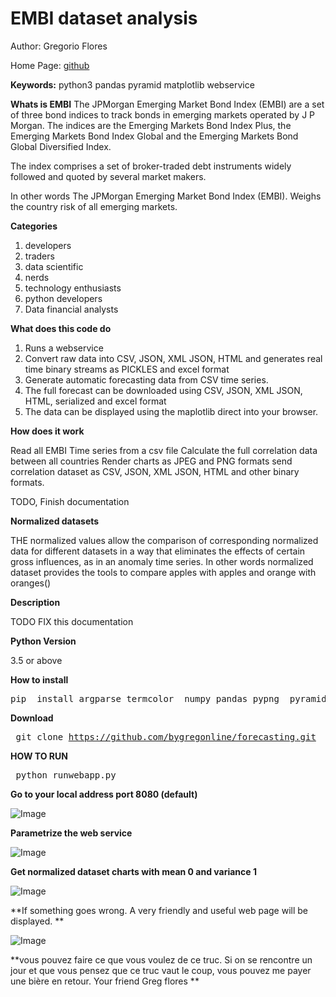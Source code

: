 EMBI dataset analysis
=====================

Author: Gregorio Flores

Home Page: [github](https://github.com/bygregonline/)

**Keywords:** python3 pandas pyramid matplotlib webservice

**Whats is EMBI** The JPMorgan Emerging Market Bond Index (EMBI) are a set of three bond indices to track bonds in emerging markets operated by J P Morgan. The indices are the Emerging Markets Bond Index Plus, the Emerging Markets Bond Index Global and the Emerging Markets Bond Global Diversified Index.

The index comprises a set of broker-traded debt instruments widely followed and quoted by several market makers.

In other words The JPMorgan Emerging Market Bond Index (EMBI). Weighs the country risk of all emerging markets.

**Categories**

1.	developers
2.	traders
3.	data scientific
4.	nerds
5.	technology enthusiasts
6.	python developers
7.	Data financial analysts

**What does this code do**

1.	Runs a webservice
2.	Convert raw data into CSV, JSON, XML JSON, HTML and generates real time binary streams as PICKLES and excel format
3.	Generate automatic forecasting data from CSV time series.
4.	The full forecast can be downloaded using CSV, JSON, XML JSON, HTML, serialized and excel format
5.	The data can be displayed using the maplotlib direct into your browser.

**How does it work**

Read all EMBI Time series from a csv file Calculate the full correlation data between all countries Render charts as JPEG and PNG formats send correlation dataset as CSV, JSON, XML JSON, HTML and other binary formats.

TODO, Finish documentation

**Normalized datasets**

THE normalized values allow the comparison of corresponding normalized data for different datasets in a way that eliminates the effects of certain gross influences, as in an anomaly time series. In other words normalized dataset provides the tools to compare apples with apples and orange with oranges()

**Description**

TODO FIX this documentation

**Python Version**

3.5 or above

**How to install**

<pre>pip  install argparse termcolor  numpy pandas pypng  pyramid-jinja2   pyramid  openpyxl setuptools py-common-fetch Prophet matplotlib
</pre>

**Download**<pre> git clone https://github.com/bygregonline/forecasting.git</pre>

**HOW TO RUN**<pre> python runwebapp.py</pre>

**Go to your local address port 8080 (default)**

![Image](https://raw.githubusercontent.com/bygregonline/JP_morgan_EMBI_NORMALIZED/master/images/image5.png)

**Parametrize the web service**

![Image](https://raw.githubusercontent.com/bygregonline/JP_morgan_EMBI_NORMALIZED/master/images/image1.png)

**Get normalized dataset charts with mean 0 and variance 1**

![Image](https://raw.githubusercontent.com/bygregonline/JP_morgan_EMBI_NORMALIZED/master/images/image4.png)

\**If something goes wrong. A very friendly and useful web page will be displayed. \*\*

![Image](https://raw.githubusercontent.com/bygregonline/JP_morgan_EMBI_NORMALIZED/master/images/image4.png)

\**vous pouvez faire ce que vous voulez de ce truc. Si on se rencontre un jour et que vous pensez que ce truc vaut le coup, vous pouvez me payer une bière en retour. Your friend Greg flores \*\*
